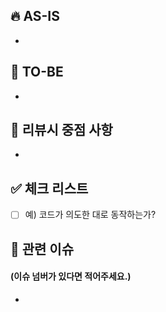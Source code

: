 ## 🔥 AS-IS

- 

## 🚀 TO-BE

- 

## 📝 리뷰시 중점 사항

- 

## ✅ 체크 리스트 

- [ ] 예) 코드가 의도한 대로 동작하는가?

## 🔗 관련 이슈
#### (이슈 넘버가 있다면 적어주세요.)

-  
